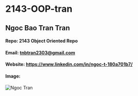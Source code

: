# 2143-OOP-tran
## Ngoc Bao Tran Tran
#### Repo: 2143 Object Oriented Repo
#### Email: tnbtran2303@gmail.com
#### Website: https://www.linkedin.com/in/ngoc-t-180a701b7/
#### Image:
![Ngoc Tran](https://scontent-dfw5-2.xx.fbcdn.net/v/t39.30808-6/310002812_4911298368970978_5843657623789372173_n.jpg?_nc_cat=107&ccb=1-7&_nc_sid=09cbfe&_nc_ohc=i75WralACIgAX8hZr2r&tn=6JnqGxnl02iQ97Uq&_nc_ht=scontent-dfw5-2.xx&oh=00_AT_DXRHsgDibmY8buDR29m0qHSCyoZlk6zvfQhKBR_Sdbw&oe=63486C1A)
